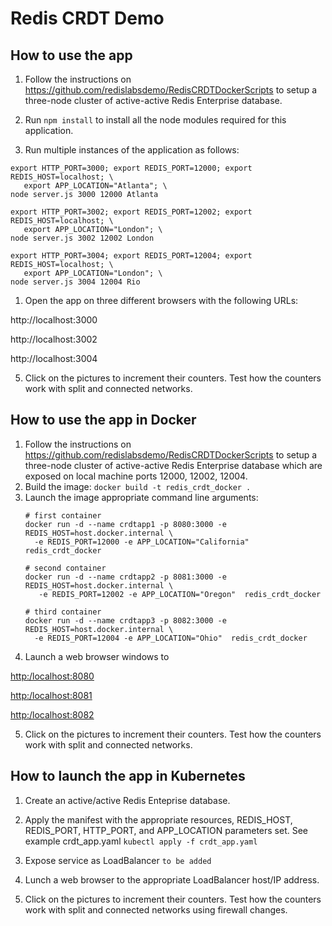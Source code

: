 # Redis CRDT Demo

## How to use the app

1. Follow the instructions on https://github.com/redislabsdemo/RedisCRDTDockerScripts to setup a three-node cluster of active-active Redis Enterprise database.

2. Run `npm install` to install all the node modules required for this application.

3. Run multiple instances of the application as follows:
```
export HTTP_PORT=3000; export REDIS_PORT=12000; export REDIS_HOST=localhost; \
   export APP_LOCATION="Atlanta"; \ 
node server.js 3000 12000 Atlanta

export HTTP_PORT=3002; export REDIS_PORT=12002; export REDIS_HOST=localhost; \
   export APP_LOCATION="London"; \ 
node server.js 3002 12002 London

export HTTP_PORT=3004; export REDIS_PORT=12004; export REDIS_HOST=localhost; \
   export APP_LOCATION="London"; \ 
node server.js 3004 12004 Rio
```

1. Open the app on three different browsers with the following URLs:

http://localhost:3000

http://localhost:3002

http://localhost:3004

5. Click on the pictures to increment their counters. Test how the counters work with split and connected networks.


## How to use the app in Docker
1. Follow the instructions on https://github.com/redislabsdemo/RedisCRDTDockerScripts to setup a three-node cluster of active-active Redis Enterprise database which are exposed on local machine ports 12000, 12002, 12004.
2. Build the image: `docker build -t redis_crdt_docker .`
3. Launch the image appropriate command line arguments: 
    ```
    # first container
    docker run -d --name crdtapp1 -p 8080:3000 -e REDIS_HOST=host.docker.internal \ 
      -e REDIS_PORT=12000 -e APP_LOCATION="California"  redis_crdt_docker

    # second container
    docker run -d --name crdtapp2 -p 8081:3000 -e REDIS_HOST=host.docker.internal \
       -e REDIS_PORT=12002 -e APP_LOCATION="Oregon"  redis_crdt_docker
    
    # third container
    docker run -d --name crdtapp3 -p 8082:3000 -e REDIS_HOST=host.docker.internal \ 
      -e REDIS_PORT=12004 -e APP_LOCATION="Ohio"  redis_crdt_docker
    ```
4. Launch a web browser windows to 

[http:/localhost:8080](http:/localhost:8080)

[http:/localhost:8081](http:/localhost:8081)

[http:/localhost:8082](http:/localhost:8082)

5. Click on the pictures to increment their counters. Test how the counters work with split and connected networks.


## How to launch the app in Kubernetes

1. Create an active/active Redis Enteprise database.
   
2. Apply the manifest with the appropriate resources, REDIS_HOST, REDIS_PORT, HTTP_PORT, and APP_LOCATION parameters set. See example crdt_app.yaml
   ``` kubectl apply -f crdt_app.yaml ```


3. Expose service as LoadBalancer
   ``` to be added ```

4. Lunch a web browser to the appropriate LoadBalancer host/IP address.

5. Click on the pictures to increment their counters. Test how the counters work with split and connected networks using firewall changes.